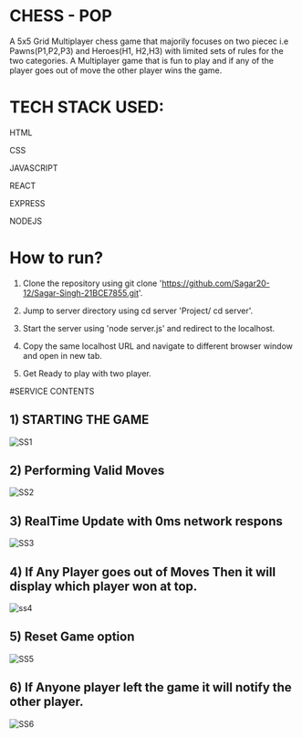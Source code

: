 
# CHESS - POP

A 5x5 Grid Multiplayer chess game that majorily focuses on two piecec i.e Pawns(P1,P2,P3) and Heroes(H1, H2,H3) with limited sets of rules for the two categories. 
A Multiplayer game that is fun to play and if any of the player goes out of move the other player wins the game.

# TECH STACK USED:

HTML

CSS

JAVASCRIPT

REACT

EXPRESS

NODEJS

# How to run?
1) Clone the repository using git clone 'https://github.com/Sagar20-12/Sagar-Singh-21BCE7855.git'.
   
2) Jump to server directory using cd server 'Project/ cd server'.

3) Start the server using 'node server.js' and redirect to the localhost.

4) Copy the same localhost URL and navigate to different browser window and open in new tab.

5) Get Ready to play with two player.

#SERVICE CONTENTS

## 1) STARTING THE GAME

![SS1](https://github.com/user-attachments/assets/09303db2-b562-4cbd-8815-cc10cc1eafa1)

## 2) Performing Valid Moves

![SS2](https://github.com/user-attachments/assets/e0081b5e-7726-437c-8ea0-ec7d69b425c9)

## 3) RealTime Update with 0ms network respons
![SS3](https://github.com/user-attachments/assets/06862940-4046-44e6-94fd-05a926dcaf7c)

## 4) If Any Player goes out of Moves Then it will display which player won at top.
![ss4](https://github.com/user-attachments/assets/8a12fa77-d97e-4559-b5a0-0bf2d93fe577)

## 5) Reset Game option
![SS5](https://github.com/user-attachments/assets/e16d2c98-2f89-4516-99cf-6b4246dcbf46)

## 6) If Anyone player left the game it will notify the other player.
![SS6](https://github.com/user-attachments/assets/1bd0dc9b-9b8d-420c-add7-b56053dde2d3)

